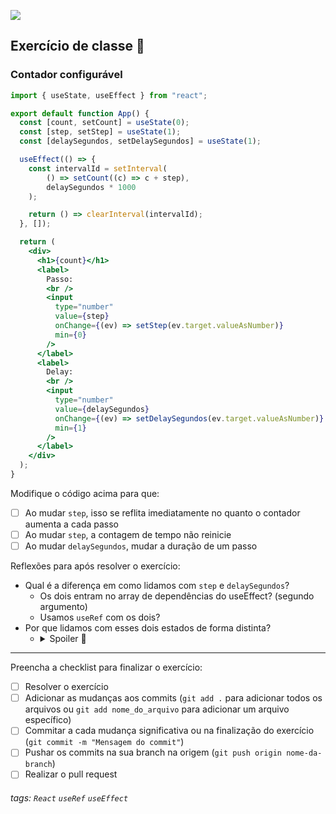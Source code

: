 ![](https://i.imgur.com/xG74tOh.png)

## Exercício de classe 🏫

### Contador configurável

```jsx
import { useState, useEffect } from "react";

export default function App() {
  const [count, setCount] = useState(0);
  const [step, setStep] = useState(1);
  const [delaySegundos, setDelaySegundos] = useState(1);

  useEffect(() => {
    const intervalId = setInterval(
        () => setCount((c) => c + step),
        delaySegundos * 1000
    );

    return () => clearInterval(intervalId);
  }, []);

  return (
    <div>
      <h1>{count}</h1>
      <label>
        Passo:
        <br />
        <input
          type="number"
          value={step}
          onChange={(ev) => setStep(ev.target.valueAsNumber)}
          min={0}
        />
      </label>
      <label>
        Delay:
        <br />
        <input
          type="number"
          value={delaySegundos}
          onChange={(ev) => setDelaySegundos(ev.target.valueAsNumber)}
          min={1}
        />
      </label>
    </div>
  );
}
```

Modifique o código acima para que:

- [ ] Ao mudar `step`, isso se reflita imediatamente no quanto o contador aumenta a cada passo
- [ ] Ao mudar `step`, a contagem de tempo não reinicie
- [ ] Ao mudar `delaySegundos`, mudar a duração de um passo

Reflexões para após resolver o exercício:

- Qual é a diferença em como lidamos com `step` e `delaySegundos`?
  - Os dois entram no array de dependências do useEffect? (segundo argumento)
  - Usamos `useRef` com os dois?
- Por que lidamos com esses dois estados de forma distinta?
  - <details><summary>Spoiler 👀</summary>Quem é usado dentro do callback do `setInterval` e quem é usado fora? Isso tem a ver?</details>

---

Preencha a checklist para finalizar o exercício:

- [ ] Resolver o exercício
- [ ] Adicionar as mudanças aos commits (`git add .` para adicionar todos os arquivos ou `git add nome_do_arquivo` para adicionar um arquivo específico)
- [ ] Commitar a cada mudança significativa ou na finalização do exercício (`git commit -m "Mensagem do commit"`)
- [ ] Pushar os commits na sua branch na origem (`git push origin nome-da-branch`)
- [ ] Realizar o pull request

###### tags: `React` `useRef` `useEffect`
